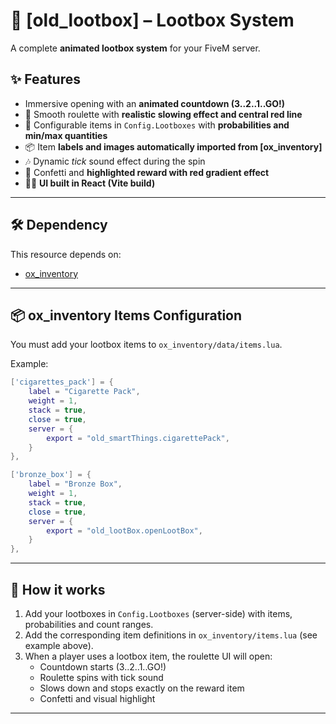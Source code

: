 # 🎁 [old_lootbox] – Lootbox System

A complete **animated lootbox system** for your FiveM server.  

## ✨ Features
- Immersive opening with an **animated countdown (3..2..1..GO!)**  
- 🎰 Smooth roulette with **realistic slowing effect and central red line**  
- 💎 Configurable items in `Config.Lootboxes` with **probabilities and min/max quantities**  
- 📦 Item **labels and images automatically imported from [ox_inventory]**  
- 🎶 Dynamic *tick* sound effect during the spin  
- 🎉 Confetti and **highlighted reward with red gradient effect**  
- 👨‍💻 **UI built in React (Vite build)**  

---

## 🛠️ Dependency
This resource depends on:  
- [ox_inventory](https://overextended.dev/ox_inventory)  

---

## 📦 ox_inventory Items Configuration
You must add your lootbox items to `ox_inventory/data/items.lua`.  

Example:  

```lua
['cigarettes_pack'] = {
    label = "Cigarette Pack",
    weight = 1,
    stack = true,
    close = true,
    server = {
        export = "old_smartThings.cigarettePack",
    }
},

['bronze_box'] = {
    label = "Bronze Box",
    weight = 1,
    stack = true,
    close = true,
    server = {
        export = "old_lootBox.openLootBox",
    }
},
```

---

## 🚀 How it works
1. Add your lootboxes in `Config.Lootboxes` (server-side) with items, probabilities and count ranges.  
2. Add the corresponding item definitions in `ox_inventory/items.lua` (see example above).  
3. When a player uses a lootbox item, the roulette UI will open:  
   - Countdown starts (3..2..1..GO!)  
   - Roulette spins with tick sound  
   - Slows down and stops exactly on the reward item  
   - Confetti and visual highlight  

---
